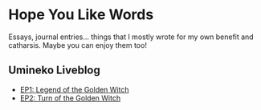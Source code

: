 <div class="flex-all">
    <div class="flex-ui">
        <div class="flex-ui-left"></div><div class="flex-ui-middle">
        </div><div class="flex-ui-right"></div></div>
<div class="flex-writings">

# Hope You Like Words

Essays, journal entries... things that I mostly wrote for my own benefit and catharsis. Maybe you can enjoy them too!

## Umineko Liveblog

* [EP1: Legend of the Golden Witch](./umineko/ep1/)
* [EP2: Turn of the Golden Witch](./umineko/ep2/)

</div>
</div>
